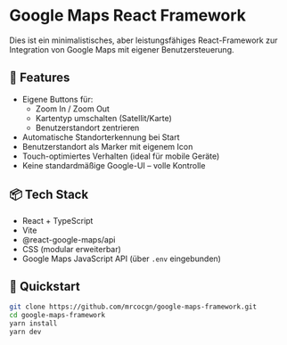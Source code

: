 # Google Maps React Framework

Dies ist ein minimalistisches, aber leistungsfähiges React-Framework zur Integration von Google Maps mit eigener Benutzersteuerung.

## 🔧 Features

- Eigene Buttons für:
  - Zoom In / Zoom Out
  - Kartentyp umschalten (Satellit/Karte)
  - Benutzerstandort zentrieren
- Automatische Standorterkennung bei Start
- Benutzerstandort als Marker mit eigenem Icon
- Touch-optimiertes Verhalten (ideal für mobile Geräte)
- Keine standardmäßige Google-UI – volle Kontrolle

## 📦 Tech Stack

- React + TypeScript
- Vite
- @react-google-maps/api
- CSS (modular erweiterbar)
- Google Maps JavaScript API (über `.env` eingebunden)

## 🚀 Quickstart

```bash
git clone https://github.com/mrcocgn/google-maps-framework.git
cd google-maps-framework
yarn install
yarn dev
